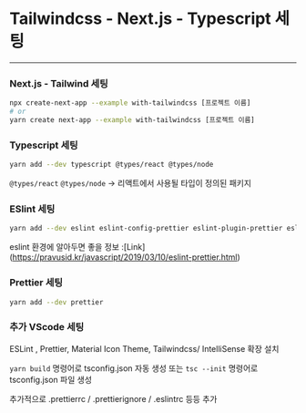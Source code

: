 # Tailwindcss - Next.js - Typescript 세팅

---

### Next.js - Tailwind 세팅

```bash
npx create-next-app --example with-tailwindcss [프로젝트 이름]
# or
yarn create next-app --example with-tailwindcss [프로젝트 이름]
```

### Typescript 세팅

```bash
yarn add --dev typescript @types/react @types/node
```

`@types/react` `@types/node` -> 리액트에서 사용될 타입이 정의된 패키지

### ESlint 세팅

```bash
yarn add --dev eslint eslint-config-prettier eslint-plugin-prettier eslint-plugin-react
```

eslint 환경에 알아두면 좋을 정보 :[Link] (https://pravusid.kr/javascript/2019/03/10/eslint-prettier.html)

### Prettier 세팅

```bash
yarn add --dev prettier
```

### 추가 VScode 세팅

ESLint , Prettier, Material Icon Theme, Tailwindcss/ IntelliSense 확장 설치

`yarn build` 명령어로 tsconfig.json 자동 생성 또는 `tsc --init` 명령어로 tsconfig.json 파일 생성

추가적으로 .prettierrc / .prettierignore / .eslintrc 등등 추가
